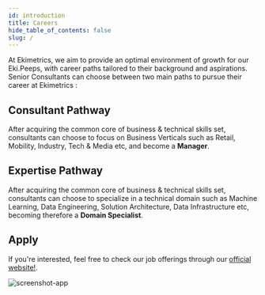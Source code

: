 ```yaml
---
id: introduction
title: Careers
hide_table_of_contents: false
slug: /
---
```


At Ekimetrics, we aim to provide an optimal environment of growth for our Eki.Peeps, with career paths tailored to their background and aspirations. Senior Consultants can choose between two main paths to pursue their career at Ekimetrics :

## Consultant Pathway
After acquiring the common core of business & technical skills set, consultants can choose to focus on Business Verticals such as Retail, Mobility, Industry, Tech & Media etc, and become a **Manager**. 

## Expertise Pathway
After acquiring the common core of business & technical skills set, consultants can choose to specialize in a technical domain such as Machine Learning, Data Engineering, Solution Architecture, Data Infrastructure etc, becoming therefore a **Domain Specialist**.


## Apply

If you're interested, feel free to check our job offerings through our [official website!](https://ekimetrics.com/careers/).


 ![screenshot-app](img/office_1.jpg)